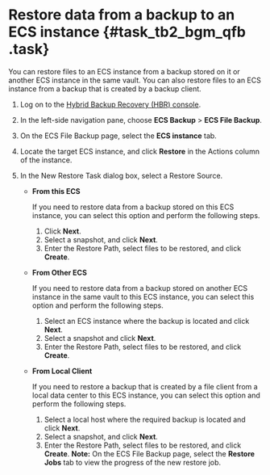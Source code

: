 # Restore data from a backup to an ECS instance {#task_tb2_bgm_qfb .task}

You can restore files to an ECS instance from a backup stored on it or another ECS instance in the same vault. You can also restore files to an ECS instance from a backup that is created by a backup client.

1.  Log on to the [Hybrid Backup Recovery \(HBR\) console](https://hbr.console.aliyun.com).
2.  In the left-side navigation pane, choose **ECS Backup** \> **ECS File Backup**.
3.  On the ECS File Backup page, select the **ECS instance** tab.
4.  Locate the target ECS instance, and click **Restore** in the Actions column of the instance.
5.  In the New Restore Task dialog box, select a Restore Source. 

    -   **From this ECS** 

        If you need to restore data from a backup stored on this ECS instance, you can select this option and perform the following steps.

        1.  Click **Next**.
        2.  Select a snapshot, and click **Next**.
        3.  Enter the Restore Path, select files to be restored, and click **Create**.
    -   **From Other ECS** 

        If you need to restore data from a backup stored on another ECS instance in the same vault to this ECS instance, you can select this option and perform the following steps.

        1.  Select an ECS instance where the backup is located and click **Next**.
        2.  Select a snapshot and click **Next**.
        3.  Enter the Restore Path, select files to be restored, and click **Create**.
    -   **From Local Client** 

        If you need to restore a backup that is created by a file client from a local data center to this ECS instance, you can select this option and perform the following steps.

        1.  Select a local host where the required backup is located and click **Next**.
        2.  Select a snapshot, and click **Next**.
        3.  Enter the Restore Path, select files to be restored, and click **Create**.
    **Note:** On the ECS File Backup page, select the **Restore Jobs** tab to view the progress of the new restore job.


